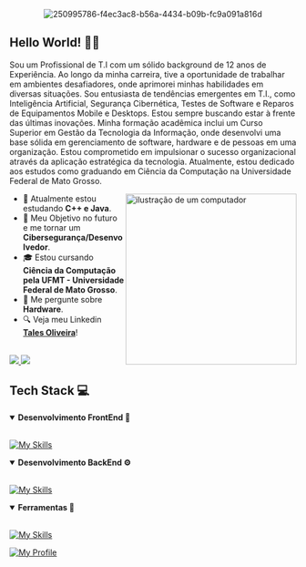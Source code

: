 <div align="center">

![250995786-f4ec3ac8-b56a-4434-b09b-fc9a091a816d](https://github.com/user-attachments/assets/75e024bc-91b8-421c-a3c7-cd0490640fc7)


</div>

## Hello World! 👋✨

Sou um Profissional de T.I com um sólido background de 12 anos de Experiência. Ao longo da minha carreira, tive a oportunidade de trabalhar em ambientes desafiadores, onde aprimorei minhas habilidades em diversas situações. Sou entusiasta de tendências emergentes em T.I., como Inteligência Artificial, Segurança Cibernética, Testes de Software e Reparos de Equipamentos Mobile e Desktops. Estou sempre buscando estar à frente das últimas inovações. Minha formação acadêmica inclui um Curso Superior em Gestão da Tecnologia da Informação, onde desenvolvi uma base sólida em gerenciamento de software, hardware e de pessoas em uma organização. 
Estou comprometido em impulsionar o sucesso organizacional através da aplicação estratégica da tecnologia. Atualmente, estou dedicado aos estudos como graduando em Ciência da Computação na Universidade Federal de Mato Grosso.


<img src="https://raw.githubusercontent.com/MicaelliMedeiros/micaellimedeiros/master/image/computer-illustration.png" alt="ilustração de um computador" min-width="300px" max-width="300px" width="300px" align="right">

* 🌱 Atualmente estou estudando **C++ e Java**.
* 🚀 Meu Objetivo no futuro e me tornar um **Cibersegurança/Desenvolvedor**.
* 🎓 Estou cursando **Ciência da Computação pela UFMT - Universidade Federal de Mato Grosso**.
* 💬 Me pergunte sobre **Hardware**.
* 🔍 Veja meu Linkedin [**Tales Oliveira**](https://www.linkedin.com/in/talesoliveira57/)!

<br>

<a href = "mailto:tales.mix@gmail.com">
<img src="https://img.shields.io/badge/Gmail-D14836?style=plastic&logo=gmail&logoColor=white" target="_blank" >
</a>
<a href="https://www.linkedin.com/in/talesoliveira57/" target="_blank">
<img src="https://img.shields.io/badge/LinkedIn-0077B5?style=plastic&logo=linkedin&logoColor=white" target="_blank">
</a>

## Tech Stack 💻

<details open>
<summary><b>Desenvolvimento FrontEnd 🎨</b></summary>
<br>

[![My Skills](https://skillicons.dev/icons?i=html,css,js,ts,django,flask,flutter,react,redux,bootstrap,jquery)](https://skillicons.dev)
</details>

<details open>
<summary><b>Desenvolvimento BackEnd ⚙️</b></summary>
<br>

[![My Skills](https://skillicons.dev/icons?i=c,cpp,php,mysql,nodejs,java,firebase,py)](https://skillicons.dev)
</details>

<details open>
<summary><b>Ferramentas 🔧</b></summary>
<br>

[![My Skills](https://skillicons.dev/icons?i=vscode,git,apple,linux,ubuntu,debian,kali,notion,windows,powershell,robloxstudio,sublime)](https://skillicons.dev)
</details>



[![My Profile](https://komarev.com/ghpvc/?username=TaaleesSP&style=plastic&label=Visualizações+no+Perfil)](https://github.com/TaaleesSP)
</div>

